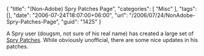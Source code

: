 {
	"title": "(Non-Adobe) Spry Patches Page",
	"categories": [
		"Misc"
	],
	"tags": [],
	"date": "2006-07-24T18:07:00+06:00",
	"url": "/2006/07/24/NonAdobe-Spry-Patches-Page",
	"guid": "1425"
}

A Spry user (dougsm, not sure of his real name) has created a large set of <a href="http://www.bigdoug.com/SpryPatches/">Spry Patches</a>. While obviously unofficial, there are some nice updates in his  patches.